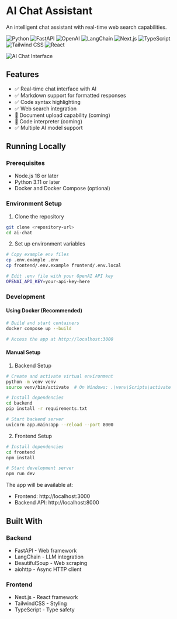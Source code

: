 # AI Chat Assistant

An intelligent chat assistant with real-time web search capabilities.

![Python](https://img.shields.io/badge/Python-3776AB?style=for-the-badge&logo=python&logoColor=white)
![FastAPI](https://img.shields.io/badge/FastAPI-009688?style=for-the-badge&logo=fastapi&logoColor=white)
![OpenAI](https://img.shields.io/badge/OpenAI-412991?style=for-the-badge&logo=openai&logoColor=white)
![LangChain](https://img.shields.io/badge/🦜_LangChain-2C2C2C?style=for-the-badge)
![Next.js](https://img.shields.io/badge/Next.js-000000?style=for-the-badge&logo=next.js&logoColor=white)
![TypeScript](https://img.shields.io/badge/TypeScript-3178C6?style=for-the-badge&logo=typescript&logoColor=white)
![Tailwind CSS](https://img.shields.io/badge/Tailwind_CSS-06B6D4?style=for-the-badge&logo=tailwind-css&logoColor=white)
![React](https://img.shields.io/badge/React-61DAFB?style=for-the-badge&logo=react&logoColor=black)

![AI Chat Interface](frontend/public/images/chat-v2.png)

## Features

- ✅ Real-time chat interface with AI
- ✅ Markdown support for formatted responses
- ✅ Code syntax highlighting
- ✅ Web search integration
- 🚧 Document upload capability (coming)
- 🚧 Code interpreter (coming)
- ✅ Multiple AI model support

## Running Locally

### Prerequisites

- Node.js 18 or later
- Python 3.11 or later
- Docker and Docker Compose (optional)

### Environment Setup

1. Clone the repository
```bash
git clone <repository-url>
cd ai-chat
```

2. Set up environment variables
```bash
# Copy example env files
cp .env.example .env
cp frontend/.env.example frontend/.env.local

# Edit .env file with your OpenAI API key
OPENAI_API_KEY=your-api-key-here
```

### Development

#### Using Docker (Recommended)
```bash
# Build and start containers
docker compose up --build

# Access the app at http://localhost:3000
```

#### Manual Setup

1. Backend Setup
```bash
# Create and activate virtual environment
python -m venv venv
source venv/bin/activate  # On Windows: .\venv\Scripts\activate

# Install dependencies
cd backend
pip install -r requirements.txt

# Start backend server
uvicorn app.main:app --reload --port 8000
```

2. Frontend Setup
```bash
# Install dependencies
cd frontend
npm install

# Start development server
npm run dev
```

The app will be available at:
- Frontend: http://localhost:3000
- Backend API: http://localhost:8000

## Built With

### Backend
- FastAPI - Web framework
- LangChain - LLM integration
- BeautifulSoup - Web scraping
- aiohttp - Async HTTP client

### Frontend
- Next.js - React framework
- TailwindCSS - Styling
- TypeScript - Type safety